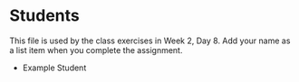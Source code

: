 # Students

This file is used by the class exercises in Week 2, Day 8. Add your name as a list item when you complete the assignment.

- Example Student
